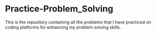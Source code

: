 # Practice-Problem_Solving
This is the repository containing all the problems that I have practiced on coding platforms for enhancing my problem solving skills.  
